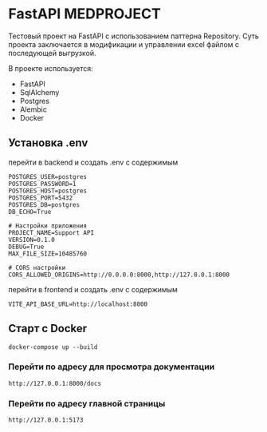 # FastAPI MEDPROJECT

Тестовый проект на FastAPI с использованием паттерна Repository. Суть проекта заключается в модификации и управлении excel файлом с последующей выгрузкой. 

В проекте используется:
- FastAPI
- SqlAlchemy
- Postgres
- Alembic
- Docker

## Установка .env
перейти в backend и создать .env с содержимым
```
POSTGRES_USER=postgres
POSTGRES_PASSWORD=1
POSTGRES_HOST=postgres
POSTGRES_PORT=5432
POSTGRES_DB=postgres
DB_ECHO=True

# Настройки приложения
PROJECT_NAME=Support API
VERSION=0.1.0
DEBUG=True
MAX_FILE_SIZE=10485760

# CORS настройки
CORS_ALLOWED_ORIGINS=http://0.0.0.0:8000,http://127.0.0.1:8000
```
перейти в frontend и создать .env с содержимым
```
VITE_API_BASE_URL=http://localhost:8000
```

## Старт с Docker
```
docker-compose up --build
```

### Перейти по адресу для просмотра документации
```
http://127.0.0.1:8000/docs
```

### Перейти по адресу главной страницы
```
http://127.0.0.1:5173
```
